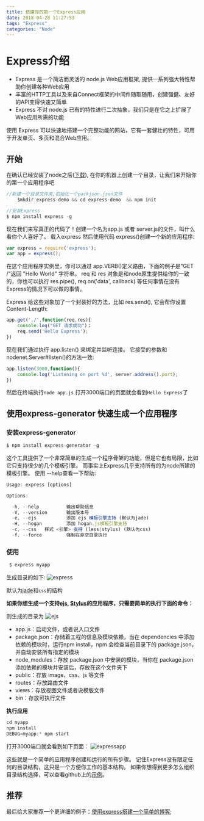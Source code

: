 ```yaml
---
title: 搭建你的第一个Express应用
date: 2018-04-28 11:27:53
tags: "Express"
categories: "Node"
---
```

# Express介绍

* Express 是一个简洁而灵活的 node.js Web应用框架, 提供一系列强大特性帮助你创建各种Web应用
* 丰富的HTTP工具以及来自Connect框架的中间件随取随用，创建强健、友好的API变得快速又简单
* Express 不对 node.js 已有的特性进行二次抽象，我们只是在它之上扩展了Web应用所需的功能

使用 Express 可以快速地搭建一个完整功能的网站，它有一套健壮的特性，可用于开发单页、多页和混合Web应用。

## 开始

在确认已经安装了node之后([下载](https://nodejs.org/en/#download)), 在你的机器上创建一个目录，让我们来开始你的第一个应用程序吧

```js
//新建一个目录文件夹,初始化一个packjson.json文件
    $mkdir express-demo && cd express-demo  && npm init
```

```js
//安装Express
$ npm install express -g
```

现在我们来写真正的代码了！创建一个名为app.js 或者 server.js的文件，叫什么看你个人喜好了。 载入express 然后使用代码 express()创建一个新的应用程序:
<!-- more -->

```js
var express = require('express');
var app = express();
```

在这个应用程序实例里，你可以通过 app.VERB()定义路由，下面的例子是"GET /"返回 "Hello World" 字符串。 req 和 res 对象是和node原生提供给你的一致的，你也可以执行 res.pipe(), req.on('data', callback) 等任何事情在没有Express的情况下可以做的事情。

Express 给这些对象加了一个封装好的方法，比如 res.send(), 它会帮你设置Content-Length:

```js
app.get('./',function(req,res){
    console.log("GET 请求成功")；
    req.send('Hello Express');
})
```

现在我们通过执行 app.listen() 来绑定并监听连接。 它接受的参数和nodenet.Server#listen()的方法一致:

```js
app.listen(3000,function(){
    console.log('Listening on port %d', server.address().port);
})
```

然后在终端执行`node app.js` 打开3000端口的页面就会看到`Hello Express`了

## 使用express-generator 快速生成一个应用程序

### 安装express-generator

```js
$ npm install express-generator -g
```

这个工具提供了一个非常简单的生成一个程序骨架的功能，但是它也有局限，比如它只支持很少的几个模板引擎。 而事实上Express几乎支持所有的为node所建的模板引擎。 使用 --help查看一下帮助:

```js
Usage: express [options]

Options:

  -h, --help          输出帮助信息
  -V, --version       输出版本号
  -e, --ejs           添加 ejs 模板引擎支持 (默认为jade)
  -H, --hogan         添加 hogan.js模板引擎支持
  -c, --css   样式 <引擎> 支持 (less|stylus) (默认为css)
  -f, --force         强制在非空目录执行
```

### 使用

```js
 $ express myapp
```

生成目录的如下:
![express](http://hexobed.oss-cn-beijing.aliyuncs.com/18-4-28/74845117.jpg)

默认为[jade](http://jade-lang.com/)和`css`的结构

**如果你想生成一个支持[ejs](https://ejs.bootcss.com/), [Stylus](http://stylus-lang.com/)的应用程序，只需要简单的执行下面的命令**：

则生成的目录为
![ejs](http://hexobed.oss-cn-beijing.aliyuncs.com/18-4-28/16498387.jpg)

* app.js：启动文件，或者说入口文件
* package.json：存储着工程的信息及模块依赖，当在 dependencies 中添加依赖的模块时，运行npm install，npm 会检查当前目录下的 package.json，并自动安装所有指定的模块
* node_modules：存放 package.json 中安装的模块，当你在 package.json 添加依赖的模块并安装后，存放在这个文件夹下
* public：存放 image、css、js 等文件
* routes：存放路由文件
* views：存放视图文件或者说模版文件
* bin：存放可执行文件

**执行应用**

```js
cd myapp
npm install
DEBUG=myapp:* npm start
```
打开3000端口就会看到如下页面：
![expressapp](http://hexobed.oss-cn-beijing.aliyuncs.com/18-4-28/44690178.jpg)

这些就是一个简单的应用程序创建和运行的所有步骤。 记住Express没有限定任何的目录结构，这只是一个方便你工作的基本结构。 如果你想得到更多怎么组织目录结构选择，可以查看github上的[示例](https://github.com/expressjs/express/tree/master/examples)。

## 推荐

最后给大家推荐一个更详细的例子：[使用express搭建一个简单的博客](http://ourjs.com/detail/56b2a6f088feaf2d031d2468);
